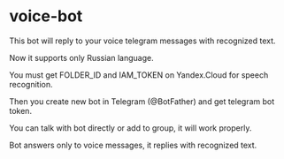 # voice-bot

This bot will reply to your voice telegram messages with recognized text.

Now it supports only Russian language.

You must get FOLDER_ID and IAM_TOKEN on Yandex.Cloud for speech recognition.

Then you create new bot in Telegram (@BotFather) and get telegram bot token.

You can talk with bot directly or add to group, it will work properly.

Bot answers only to voice messages, it replies with recognized text.

